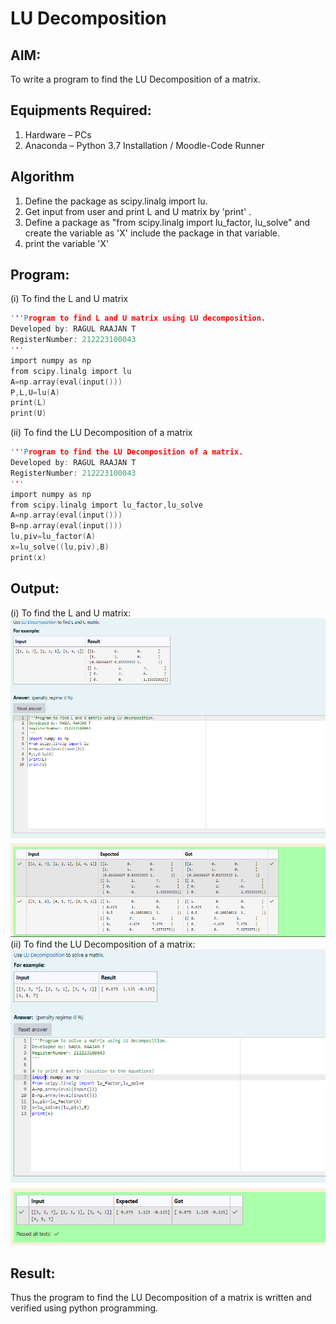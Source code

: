 # LU Decomposition 

## AIM:
To write a program to find the LU Decomposition of a matrix.

## Equipments Required:
1. Hardware – PCs
2. Anaconda – Python 3.7 Installation / Moodle-Code Runner

## Algorithm
1. Define the package as scipy.linalg import lu. 
2. Get input from user and print L and U matrix by 'print' .
3. Define a package as "from scipy.linalg import lu_factor, lu_solve" and create the variable as 'X' include the package in that variable.
4. print the variable 'X'

## Program:
(i) To find the L and U matrix
```c
'''Program to find L and U matrix using LU decomposition.
Developed by: RAGUL RAAJAN T
RegisterNumber: 212223100043
'''
import numpy as np
from scipy.linalg import lu
A=np.array(eval(input()))
P,L,U=lu(A)
print(L)
print(U)

```
(ii) To find the LU Decomposition of a matrix
```c
'''Program to find the LU Decomposition of a matrix.
Developed by: RAGUL RAAJAN T
RegisterNumber: 212223100043
'''
import numpy as np
from scipy.linalg import lu_factor,lu_solve
A=np.array(eval(input()))
B=np.array(eval(input()))
lu,piv=lu_factor(A)
x=lu_solve((lu,piv),B)
print(x)

```

## Output:
(i) To find the L and U matrix:
![Alt text](<Screenshot 2024-04-17 163540.png>)
(ii) To find the LU Decomposition of a matrix:
![Alt text](<Screenshot 2024-04-17 163552.png>)
## Result:
Thus the program to find the LU Decomposition of a matrix is written and verified using python programming.

